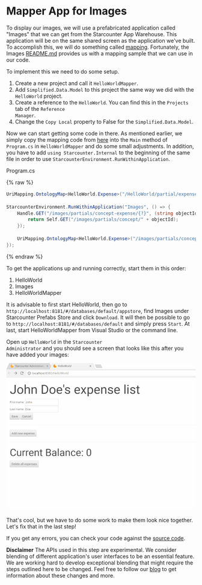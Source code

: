 # Mapper App for Images

To display our images, we will use a prefabricated application called "Images" that we can get from the Starcounter App Warehouse. This application will be on the same shared screen as the application we've built. To accomplish this, we will do something called [mapping](/guides/mapping-and-blending/sharing-screen/). Fortunately, the Images [README.md](https://github.com/starcounterprefabs/images) provides us with a mapping sample that we can use in our code.

To implement this we need to do some setup.

1. Create a new project and call it <code>HelloWorldMapper</code>.
2. Add <code>Simplified.Data.Model</code> to this project the same way we did with the <code>HelloWorld</code> project.
3. Create a reference to the <code>HelloWorld</code>. You can find this in the <code>Projects</code> tab of the <code>Reference Manager</code>.
4. Change the <code>Copy Local</code> property to False for the <code>Simplified.Data.Model</code>.

Now we can start getting some code in there. As mentioned earlier, we simply copy the mapping code from [here](https://github.com/StarcounterPrefabs/Images/blob/master/README.md) into the <code>Main</code> method of <code>Program.cs</code> in <code>HelloWorldMapper</code> and do some small adjustments. In addition, you have to add <code>using Starcounter.Internal</code> to the beginning of the same file in order to use <code>StarcounterEnvironment.RunWithinApplication</code>.

<div class="code-name">Program.cs</div>

{% raw %}
```cs
UriMapping.OntologyMap<HelloWorld.Expense>("/HelloWorld/partial/expense/{?}");

StarcounterEnvironment.RunWithinApplication("Images", () => {
    Handle.GET("/images/partials/concept-expense/{?}", (string objectId) => {
        return Self.GET("/images/partials/concept/" + objectId);
    });

    UriMapping.OntologyMap<HelloWorld.Expense>("/images/partials/concept-expense/{?}");
});
```
{% endraw %}

To get the applications up and running correctly, start them in this order:

1. HelloWorld
2. Images
3. HelloWorldMapper

It is advisable to first start HelloWorld, then go to `http://localhost:8181/#/databases/default/appstore`, find Images under Starcounter Prefabs Store and click `Download`. It will then be possible to go to `http://localhost:8181/#/databases/default` and simply press `Start`. At last, start HelloWorldMapper from Visual Studio or the command line.

Open up <code>HelloWorld</code> in the <code>Starcounter Administrator</code> and you should see a screen that looks like this after you have added your images:

![part 8 GIF](/assets/part8-resize.gif)

That's cool, but we have to do some work to make them look nice together. Let's fix that in the last step!

If you get any errors, you can check your code against the [source code](https://github.com/StarcounterSamples/HelloWorld/commit/ddfd8721b857c063ddbc897a1be7edb91f8cbb25).

<section class="hero"><strong>Disclaimer</strong>
The APIs used in this step are experimental. We consider blending of different application's user interfaces to be an essential feature. We are working hard to develop exceptional blending that might require the steps outlined here to be changed. Feel free to follow our <a href="http://starcounter.io/blog/">blog</a> to get information about these changes and more.</section>
